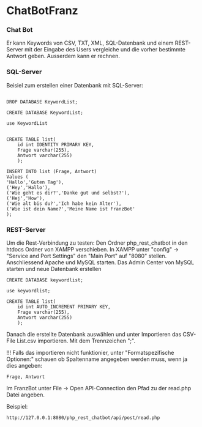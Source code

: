 # ChatBotFranz
 ### Chat Bot
 
 Er kann Keywords von CSV, TXT, XML, SQL-Datenbank und einem REST-Server mit der Eingabe des Users vergleiche und die vorher bestimmte Antwort geben.
 Ausserdem kann er rechnen.
 
 ### SQL-Server
 Beisiel zum erstellen einer Datenbank mit SQL-Server:
 ```
 
 DROP DATABASE KeywordList;

 CREATE DATABASE KeywordList;

 use KeywordList


 CREATE TABLE list(
     id int IDENTITY PRIMARY KEY,
     Frage varchar(255),
     Antwort varchar(255)
     );

 INSERT INTO list (Frage, Antwort)
 Values (
 'Hallo','Guten Tag'),
 ('Hey','Hallo'),
 ('Wie geht es dir?','Danke gut und selbst?'),
 ('Hej','How'),
 ('Wie alt bis du?','Ich habe kein Alter'),
 ('Wie ist dein Name?','Meine Name ist FranzBot'
 );
 ```
### REST-Server 
Um die Rest-Verbindung zu testen:
Den Ordner php_rest_chatbot in den htdocs Ordner von XAMPP verschieben.
In XAMPP unter "config" -> "Service and Port Settings" den "Main Port" auf "8080" stellen.
Anschliessend Apache und MySQL starten.
Das Admin Center von MySQL starten und neue Datenbank erstellen


```
CREATE DATABASE keywordlist;

use keywordlist;

CREATE TABLE list(
    id int AUTO_INCREMENT PRIMARY KEY,
    Frage varchar(255),
    Antwort varchar(255)
    );
```

Danach die erstellte Datenbank auswählen und unter Importieren das CSV-File List.csv importieren. Mit dem Trennzeichen ";".

!!! Falls das importieren nicht funktionier, unter "Formatspezifische Optionen:" schauen ob Spaltenname angegeben werden muss, wenn ja dies angeben:

```
Frage, Antwort
```

Im FranzBot unter File -> Open API-Connection den Pfad zu der read.php Datei angeben.

Beispiel:
``` 
http://127.0.0.1:8080/php_rest_chatbot/api/post/read.php
```

 
